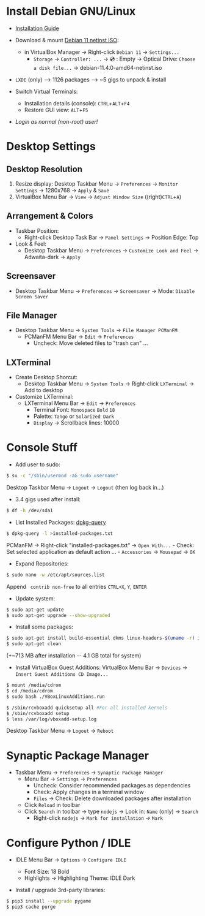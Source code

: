 Install Debian GNU/Linux
========================

* [Installation Guide](https://www.debian.org/releases/bullseye/installmanual)

* Download & mount [Debian 11 netinst ISO](https://cdimage.debian.org/debian-cd/current/amd64/iso-cd/debian-11.4.0-amd64-netinst.iso):
    - in VirtualBox Manager -> Right-click `Debian 11` -> `Settings...`
        - `Storage` -> `Controller: ...` -> :cd: : Empty -> Optical Drive: `Choose a disk file...` -> debian-11.4.0-amd64-netinst.iso

* `LXDE` (only) --> 1126 packages --> ~5 gigs to unpack & install

* Switch Virtual Terminals:
    - Installation details (console): `CTRL`+`ALT`+`F4`
    - Restore GUI view: `ALT`+`F5`

* _Login as normal (non-root) user!_


Desktop Settings
================

Desktop Resolution
------------------
1. Resize display: Desktop Taskbar Menu -> `Preferences` -> `Monitor Settings` -> 1280x768 -> `Apply` & `Save`
2. VirtualBox Menu Bar -> `View` -> `Adjust Window Size` ((right)`CTRL`+`A`)


Arrangement & Colors
--------------------
* Taskbar Position:
    - Right-click Desktop Task Bar -> `Panel Settings` -> Position Edge: Top
* Look & Feel:
    - Desktop Taskbar Menu -> `Preferences` -> `Customize Look and Feel` -> Adwaita-dark -> `Apply`


Screensaver
-----------
* Desktop Taskbar Menu -> `Preferences` -> `Screensaver` -> Mode: `Disable Screen Saver`


File Manager
------------
* Desktop Taskbar Menu -> `System Tools` -> `File Manager PCManFM`
    - PCManFM Menu Bar -> `Edit` -> `Preferences`
        - Uncheck: Move deleted files to "trash can" ...


LXTerminal
----------
* Create Desktop Shorcut:
    - Desktop Taskbar Menu -> `System Tools` -> Right-click `LXTerminal` -> Add to desktop
* Customize LXTerminal:
    - LXTerminal Menu Bar -> `Edit` -> `Preferences`
        - Terminal Font: `Monospace` `Bold` `18`
        - Palette: `Tango` or `Solarized Dark`
        - `Display` -> Scrollback lines: 10000


Console Stuff
=============

* Add user to sudo:
```bash
$ su -c "/sbin/usermod -aG sudo username"
```
Desktop Taskbar Menu -> `Logout` -> `Logout`
(then log back in...)


* 3.4 gigs used after install:
```bash
$ df -h /dev/sda1
```


* List Installed Packages:
[dpkg-query](https://manpages.debian.org/bullseye/dpkg/dpkg-query.1.en.html)
```bash
$ dpkg-query -l >installed-packages.txt
```
PCManFM -> Right-click "installed-packages.txt" -> `Open With...`
    - Check: Set selected application as default action ...
    - `Accessories` -> `Mousepad` -> `OK`


* Expand Repositories:
```bash
$ sudo nano -w /etc/apt/sources.list
```
Append ` contrib non-free` to all entries
`CTRL+X`, `Y`, `ENTER`


* Update system:
```bash
$ sudo apt-get update
$ sudo apt-get upgrade --show-upgraded
```


* Install some packages:
```bash
$ sudo apt-get install build-essential dkms linux-headers-$(uname -r) idle3 python3-pip chromium gimp inkscape keepassxc
$ sudo apt-get clean
```
(+~713 MB after installation -- 4.1 GB total for system)


* Install VirtualBox Guest Additions:
VirtualBox Menu Bar -> `Devices` -> `Insert Guest Additions CD Image...`
```bash
$ mount /media/cdrom
$ cd /media/cdrom
$ sudo bash ./VBoxLinuxAdditions.run

$ /sbin/rcvboxadd quicksetup all #For all installed kernels
$ /sbin/rcvboxadd setup
$ less /var/log/vboxadd-setup.log
```
Desktop Taskbar Menu -> `Logout` -> `Reboot`


Synaptic Package Manager
========================
* Taskbar Menu -> `Preferences` -> `Synaptic Package Manager`
    - Menu Bar -> `Settings` -> `Preferences`
        - Uncheck: Consider recommended packages as dependencies
        - Check: Apply changes in a terminal window
        - `Files` -> Check: Delete downloaded packages after installation
    - Click `Reload` in toolbar
    - Click `Search` in toolbar -> type `nodejs` -> Look in: `Name` (only) -> `Search`
        - Right-click `nodejs` -> `Mark for installation` -> `Mark`


Configure Python / IDLE
=======================

* IDLE Menu Bar -> `Options` -> `Configure IDLE`
    - Font Size: 18 Bold
    - Highlights -> Highlighting Theme: IDLE Dark

* Install / upgrade 3rd-party libraries:
```bash
$ pip3 install --upgrade pygame
$ pip3 cache purge
```
